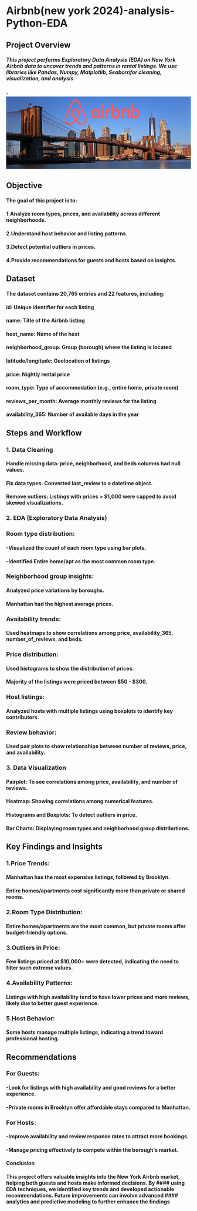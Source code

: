 # Airbnb(new york 2024)-analysis-Python-EDA




## Project Overview

##### This project performs Exploratory Data Analysis (EDA) on New York Airbnb data to uncover trends and patterns in rental listings. We use libraries like Pandas, Numpy, Matplotlib, Seabornfor cleaning, visualization, and analysis

-![Dashboard View](https://github.com/Shaadink/Airbnb-analysis-Python-EDA-/blob/main/New-York-City-Brooklyn-Bridge-Panorama-Juergen-Roth-2%20(1).jpg)


## Objective
#### The goal of this project is to:

#### 1.Analyze room types, prices, and availability across different neighborhoods.
#### 2.Understand host behavior and listing patterns.
#### 3.Detect potential outliers in prices.
#### 4.Provide recommendations for guests and hosts based on insights.


## Dataset

#### The dataset contains 20,765 entries and 22 features, including:

#### id: Unique identifier for each listing
#### name: Title of the Airbnb listing
#### host_name: Name of the host
#### neighborhood_group: Group (borough) where the listing is located
#### latitude/longitude: Geolocation of listings
#### price: Nightly rental price
#### room_type: Type of accommodation (e.g., entire home, private room)
#### reviews_per_month: Average monthly reviews for the listing
#### availability_365: Number of available days in the year


## Steps and Workflow
### 1. Data Cleaning

#### Handle missing data: price, neighborhood, and beds columns had null values.
#### Fix data types: Converted last_review to a datetime object.
#### Remove outliers: Listings with prices > $1,000 were capped to avoid skewed visualizations.

### 2. EDA (Exploratory Data Analysis)

###  Room type distribution:

#### -Visualized the count of each room type using bar plots.
#### -Identified Entire home/apt as the most common room type.

### Neighborhood group insights:

#### Analyzed price variations by boroughs.
#### Manhattan had the highest average prices.

### Availability trends:

#### Used heatmaps to show correlations among price, availability_365, number_of_reviews, and beds.

### Price distribution:

#### Used histograms to show the distribution of prices.
#### Majority of the listings were priced between $50 - $300.

### Host listings:

#### Analyzed hosts with multiple listings using boxplots to identify key contributors.

### Review behavior:

#### Used pair plots to show relationships between number of reviews, price, and availability.

### 3. Data Visualization

#### Pairplot: To see correlations among price, availability, and number of reviews.
#### Heatmap: Showing correlations among numerical features.
#### Histograms and Boxplots: To detect outliers in price.
#### Bar Charts: Displaying room types and neighborhood group distributions.




## Key Findings and Insights

### 1.Price Trends:

#### Manhattan has the most expensive listings, followed by Brooklyn.
#### Entire homes/apartments cost significantly more than private or shared rooms.

### 2.Room Type Distribution:

#### Entire homes/apartments are the most common, but private rooms offer budget-friendly options.

### 3.Outliers in Price:

#### Few listings priced at $10,000+ were detected, indicating the need to filter such extreme values.

### 4.Availability Patterns:

#### Listings with high availability tend to have lower prices and more reviews, likely due to better guest experience.

### 5.Host Behavior:

#### Some hosts manage multiple listings, indicating a trend toward professional hosting.




## Recommendations

### For Guests:

#### -Look for listings with high availability and good reviews for a better experience.
#### -Private rooms in Brooklyn offer affordable stays compared to Manhattan.

### For Hosts:

#### -Improve availability and review response rates to attract more bookings.
#### -Manage pricing effectively to compete within the borough's market.



#### Conclusion

#### This project offers valuable insights into the New York Airbnb market, helping both guests and hosts make informed decisions. By #### using EDA techniques, we identified key trends and developed actionable recommendations. Future improvements can involve advanced #### analytics and predictive modeling to further enhance the findings

